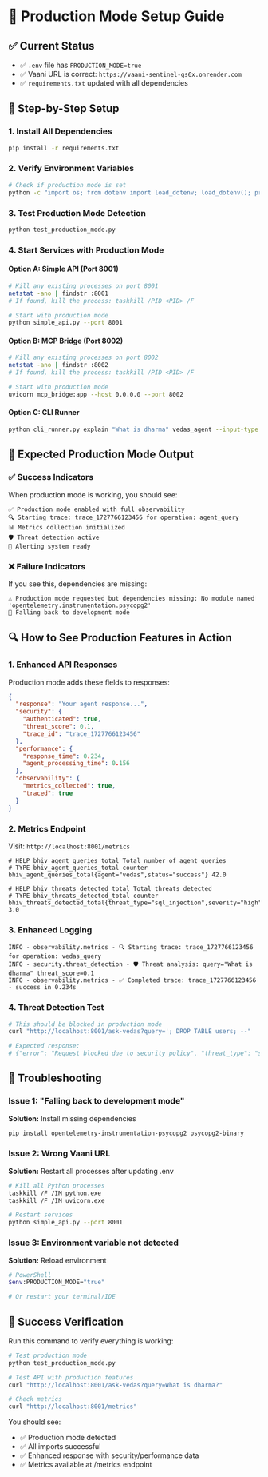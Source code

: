 # 🚀 Production Mode Setup Guide

## ✅ Current Status
- ✅ `.env` file has `PRODUCTION_MODE=true`
- ✅ Vaani URL is correct: `https://vaani-sentinel-gs6x.onrender.com`
- ✅ `requirements.txt` updated with all dependencies

## 🔧 Step-by-Step Setup

### 1. Install All Dependencies
```bash
pip install -r requirements.txt
```

### 2. Verify Environment Variables
```bash
# Check if production mode is set
python -c "import os; from dotenv import load_dotenv; load_dotenv(); print('PRODUCTION_MODE:', os.getenv('PRODUCTION_MODE'))"
```

### 3. Test Production Mode Detection
```bash
python test_production_mode.py
```

### 4. Start Services with Production Mode

#### Option A: Simple API (Port 8001)
```bash
# Kill any existing processes on port 8001
netstat -ano | findstr :8001
# If found, kill the process: taskkill /PID <PID> /F

# Start with production mode
python simple_api.py --port 8001
```

#### Option B: MCP Bridge (Port 8002)
```bash
# Kill any existing processes on port 8002
netstat -ano | findstr :8002
# If found, kill the process: taskkill /PID <PID> /F

# Start with production mode
uvicorn mcp_bridge:app --host 0.0.0.0 --port 8002
```

#### Option C: CLI Runner
```bash
python cli_runner.py explain "What is dharma" vedas_agent --input-type text
```

## 🎯 Expected Production Mode Output

### ✅ Success Indicators
When production mode is working, you should see:

```
✅ Production mode enabled with full observability
🔍 Starting trace: trace_1727766123456 for operation: agent_query
📊 Metrics collection initialized
🛡️ Threat detection active
🚨 Alerting system ready
```

### ❌ Failure Indicators
If you see this, dependencies are missing:
```
⚠️ Production mode requested but dependencies missing: No module named 'opentelemetry.instrumentation.psycopg2'
🔄 Falling back to development mode
```

## 🔍 How to See Production Features in Action

### 1. Enhanced API Responses
Production mode adds these fields to responses:
```json
{
  "response": "Your agent response...",
  "security": {
    "authenticated": true,
    "threat_score": 0.1,
    "trace_id": "trace_1727766123456"
  },
  "performance": {
    "response_time": 0.234,
    "agent_processing_time": 0.156
  },
  "observability": {
    "metrics_collected": true,
    "traced": true
  }
}
```

### 2. Metrics Endpoint
Visit: `http://localhost:8001/metrics`
```
# HELP bhiv_agent_queries_total Total number of agent queries
# TYPE bhiv_agent_queries_total counter
bhiv_agent_queries_total{agent="vedas",status="success"} 42.0

# HELP bhiv_threats_detected_total Total threats detected
# TYPE bhiv_threats_detected_total counter
bhiv_threats_detected_total{threat_type="sql_injection",severity="high"} 3.0
```

### 3. Enhanced Logging
```
INFO - observability.metrics - 🔍 Starting trace: trace_1727766123456 for operation: vedas_query
INFO - security.threat_detection - 🛡️ Threat analysis: query="What is dharma" threat_score=0.1
INFO - observability.metrics - ✅ Completed trace: trace_1727766123456 - success in 0.234s
```

### 4. Threat Detection Test
```bash
# This should be blocked in production mode
curl "http://localhost:8001/ask-vedas?query='; DROP TABLE users; --"

# Expected response:
# {"error": "Request blocked due to security policy", "threat_type": "sql_injection"}
```

## 🚨 Troubleshooting

### Issue 1: "Falling back to development mode"
**Solution:** Install missing dependencies
```bash
pip install opentelemetry-instrumentation-psycopg2 psycopg2-binary
```

### Issue 2: Wrong Vaani URL
**Solution:** Restart all processes after updating .env
```bash
# Kill all Python processes
taskkill /F /IM python.exe
taskkill /F /IM uvicorn.exe

# Restart services
python simple_api.py --port 8001
```

### Issue 3: Environment variable not detected
**Solution:** Reload environment
```bash
# PowerShell
$env:PRODUCTION_MODE="true"

# Or restart your terminal/IDE
```

## 🎉 Success Verification

Run this command to verify everything is working:
```bash
# Test production mode
python test_production_mode.py

# Test API with production features
curl "http://localhost:8001/ask-vedas?query=What is dharma?"

# Check metrics
curl "http://localhost:8001/metrics"
```

You should see:
- ✅ Production mode detected
- ✅ All imports successful
- ✅ Enhanced response with security/performance data
- ✅ Metrics available at /metrics endpoint
